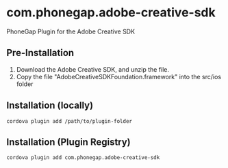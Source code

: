 # com.phonegap.adobe-creative-sdk

PhoneGap Plugin for the Adobe Creative SDK

## Pre-Installation

1. Download the Adobe Creative SDK, and unzip the file.
2. Copy the file "AdobeCreativeSDKFoundation.framework" into the src/ios folder

## Installation (locally)

    cordova plugin add /path/to/plugin-folder

## Installation (Plugin Registry)

    cordova plugin add com.phonegap.adobe-creative-sdk

